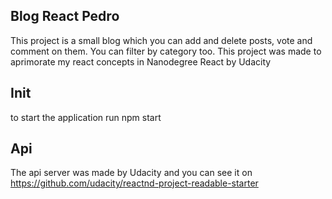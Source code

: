 ## Blog React Pedro

This project is a small blog which you can add and delete posts, vote and comment on them. You can filter by category too. This project was made to aprimorate my react concepts in Nanodegree React by Udacity

## Init

to start the application run npm start

## Api

The api server was made by Udacity  and you can see it on https://github.com/udacity/reactnd-project-readable-starter